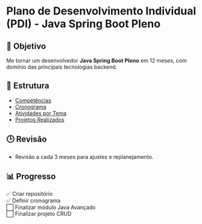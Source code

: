 # Plano de Desenvolvimento Individual (PDI) - Java Spring Boot Pleno

## 🎯 Objetivo
Me tornar um desenvolvedor **Java Spring Boot Pleno** em 12 meses, com domínio das principais tecnologias backend.

## 📝 Estrutura
- [Competências](competencias/competencias.md)
- [Cronograma](cronograma/cronograma.md)
- [Atividades por Tema](atividades/)
- [Projetos Realizados](projetos/)

## 🕒 Revisão
- Revisão a cada 3 meses para ajustes e replanejamento.

## 📊 Progresso
✅ Criar repositório  
✅ Definir cronograma  
⬜️ Finalizar módulo Java Avançado  
⬜️ Finalizar projeto CRUD  

